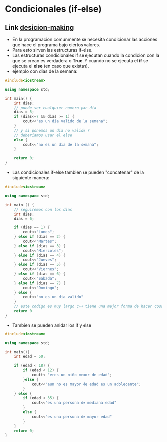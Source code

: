 # Condicionales (if-else)

## Link [desicion-making](https://www.tutorialspoint.com/cplusplus/cpp_decision_making.htm)

- En la programacion comunmente se necesita condicionar las acciones que hace el programa bajo ciertos valores.
- Para esto sirven las estructuras if-else.
- Las estructuras condicionales if se ejecutan cuando la condicion con la que se crean es verdadera o **True**. Y cuando no se ejecuta el **if** se ejecuta el **else** (en caso que existan).
- ejemplo con dias de la semana:
```cpp
#include<iostream>

using namespace std;

int main() {
    int dias;
    // puede ser cualquier numero por dia
    dias = 5;
    if (dias<=7 && dias >= 1) {
        cout<<"es un dia valido de la semana";
    }
    // y si ponemos un dia no valido ?
    // deberiamos usar el else
    else {
        cout<<"no es un dia de la semana";
    }

    return 0;
}

```
- Las condicionales if-else tambien se pueden "concatenar" de la siguiente manera:

```cpp
#include<iostream>

using namespace std;

int main () {
    // seguiremos con los dias
    int dias;
    dias = 6;

    if (dias == 1) {
        cout<<"Lunes";
    } else if (dias == 2) {
        cout<<"Martes";
    } else if (dias == 3) {
        cout<<"Miercoles";
    } else if (dias == 4) {
        cout<<"Jueves";
    } else if (dias == 5) {
        cout<<"Viernes";
    } else if (dias == 6) {
        cout<<"Sabada";
    } else if (dias == 7) {
        cout<<"Domingo";
    } else {
        cout<<"no es un dia valido"
    }
    // este codigo es muy largo c++ tiene una mejor forma de hacer cosas asi
    return 0
}
```

- Tambien se pueden anidar los if y else

```cpp
#include<iostream>

using namespace std;

int main(){
    int edad = 50;

    if (edad < 18) {
        if (edad < 12) {
            coutt< "eres un niño menor de edad";
        }else {
            cout<<"aun no es mayor de edad es un adolecente";
        }
    } else {
        if (edad < 35) {
            cout<<"es una persona de mediana edad"
        }
        else {
            cout<<"es una persona de mayor edad"
        }
    }
    return 0;
}
```

